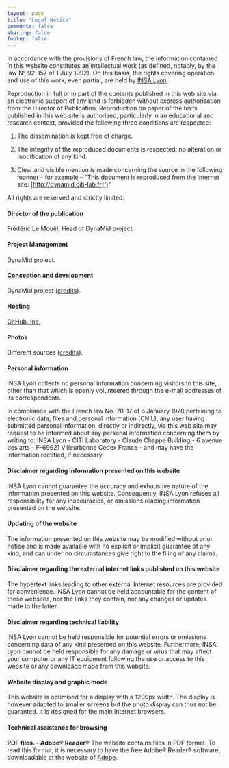 ```yaml
---
layout: page
title: "Legal Notice"
comments: false
sharing: false
footer: false
---
```


In accordance with the provisions of French law, the information contained in this website constitutes an intellectual work (as defined, notably, by the law N° 92-157 of 1 July 1992). On this basis, the rights covering operation and use of this work, even partial, are held by [INSA Lyon](http://www.insa-lyon.fr/en/legal-information).

Reproduction in full or in part of the contents published in this web site via an electronic support of any kind is forbidden without express authorisation from the Director of Publication. Reproduction on paper of the texts published in this web site is authorised, particularly in an educational and research context, provided the following three conditions are respected:

1. The dissemination is kept free of charge.

2. The integrity of the reproduced documents is respected: no alteration or modification of any kind.

3. Clear and visible mention is made concerning the source in the following manner - for example – “This document is reproduced from the Internet site: [http://dynamid.citi-lab.fr]()"

All rights are reserved and strictly limited.

#### Director of the publication

Frédéric Le Mouël, Head of DynaMid project.

#### Project Management

DynaMid project.

#### Conception and development

DynaMid project ([credits](/about)).

#### Hosting

[GitHub, Inc.](https://github.com)

#### Photos

Different sources ([credits](/about)). 

#### Personal information

INSA Lyon collects no personal information concerning visitors to this site, other than that which is openly volunteered through the e-mail addresses of its correspondents.

In compliance with the French law No. 78-17 of 6 January 1978 pertaining to electronic data, files and personal information (CNIL), any user having submitted personal information, directly or indirectly, via this web site may request to be informed about any personal information concerning them by writing to: INSA Lyon - CITI Laboratory - Claude Chappe Building - 6 avenue des arts - F-69621 Villeurbanne Cedex France - and may have the information rectified, if necessary.

#### Disclaimer regarding information presented on this website

INSA Lyon cannot guarantee the accuracy and exhaustive nature of the information presented on this website. Consequently, INSA Lyon refuses all responsibility for any inaccuracies, or omissions reading information presented on the website.

#### Updating of the website

The information presented on this website may be modified without prior notice and is made available with no explicit or implicit guarantee of any kind, and can under no circumstances give right to the filing of any claims.

#### Disclaimer regarding the external internet links published on this website

The hypertext links leading to other external Internet resources are provided for convenience. INSA Lyon cannot be held accountable for the content of these websites, nor the links they contain, nor any changes or updates made to the latter.

#### Disclaimer regarding technical liability

INSA Lyon cannot be held responsible for potential errors or omissions concerning data of any kind presented on this website. Furthermore, INSA Lyon cannot be held responsible for any damage or virus that may affect your computer or any IT equipment following the use or access to this website or any downloads made from this website.

#### Website display and graphic mode

This website is optimised for a display with a 1200px width. The display is however adapted to smaller screens but the photo display can thus not be guaranted. It is designed for the main internet browsers.

#### Technical assistance for browsing

**PDF files. - Adobe® Reader®** The website contains files in PDF format. To read this format, it is necessary to have the free Adobe® Reader® software, downloadable at the website of [Adobe](http://get.adobe.com/fr/reader/).


